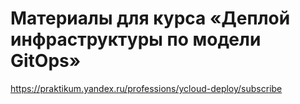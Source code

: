 # Материалы для курса «Деплой инфраструктуры по модели GitOps»

https://praktikum.yandex.ru/professions/ycloud-deploy/subscribe
